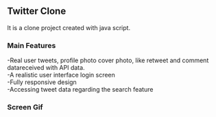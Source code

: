 
<h2>Twitter Clone</h2>

It is a clone project created with java script.

<h3>Main Features</h3>

-Real user tweets, profile photo cover photo, like retweet and comment datareceived with API data.<br>
-A realistic user interface login screen<br>
-Fully responsive design<br>
-Accessing tweet data regarding the search feature<br>

<h3>Screen Gif</h3>
